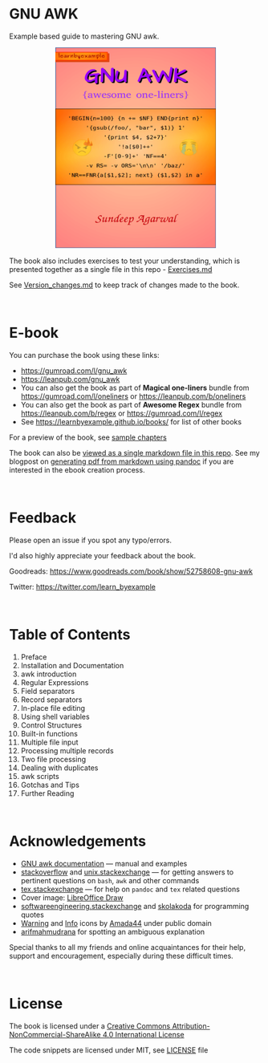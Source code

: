 # GNU AWK

Example based guide to mastering GNU awk.

<p align="center">
    <img src="./images/gawk.png" width="320px" height="400px" />
</p>

The book also includes exercises to test your understanding, which is presented together as a single file in this repo - [Exercises.md](./exercises/Exercises.md)

See [Version_changes.md](./Version_changes.md) to keep track of changes made to the book.

<br>

# E-book

You can purchase the book using these links:

* https://gumroad.com/l/gnu_awk
* https://leanpub.com/gnu_awk
* You can also get the book as part of **Magical one-liners** bundle from https://gumroad.com/l/oneliners or https://leanpub.com/b/oneliners
* You can also get the book as part of **Awesome Regex** bundle from https://leanpub.com/b/regex or https://gumroad.com/l/regex
* See https://learnbyexample.github.io/books/ for list of other books

For a preview of the book, see [sample chapters](https://github.com/learnbyexample/learn_gnuawk/blob/master/sample_chapters/awk_sample_chapters.pdf)

The book can also be [viewed as a single markdown file in this repo](./gnu_awk.md). See my blogpost on [generating pdf from markdown using pandoc](https://learnbyexample.github.io/tutorial/ebook-generation/customizing-pandoc/) if you are interested in the ebook creation process.

<br>

# Feedback

Please open an issue if you spot any typo/errors.

I'd also highly appreciate your feedback about the book.

Goodreads: https://www.goodreads.com/book/show/52758608-gnu-awk

Twitter: https://twitter.com/learn_byexample

<br>

# Table of Contents

1) Preface
2) Installation and Documentation
3) awk introduction
4) Regular Expressions
5) Field separators
6) Record separators
7) In-place file editing
8) Using shell variables
9) Control Structures
10) Built-in functions
11) Multiple file input
12) Processing multiple records
13) Two file processing
14) Dealing with duplicates
15) awk scripts
16) Gotchas and Tips
17) Further Reading

<br>

# Acknowledgements

* [GNU awk documentation](https://www.gnu.org/software/gawk/manual/) — manual and examples
* [stackoverflow](https://stackoverflow.com/) and [unix.stackexchange](https://unix.stackexchange.com/) — for getting answers to pertinent questions on `bash`, `awk` and other commands
* [tex.stackexchange](https://tex.stackexchange.com/) — for help on `pandoc` and `tex` related questions
* Cover image: [LibreOffice Draw](https://www.libreoffice.org/discover/draw/)
* [softwareengineering.stackexchange](https://softwareengineering.stackexchange.com/questions/39/whats-your-favourite-quote-about-programming) and [skolakoda](https://skolakoda.org/programming-quotes) for programming quotes
* [Warning](https://commons.wikimedia.org/wiki/File:Warning_icon.svg) and [Info](https://commons.wikimedia.org/wiki/File:Info_icon_002.svg) icons by [Amada44](https://commons.wikimedia.org/wiki/User:Amada44) under public domain
* [arifmahmudrana](https://github.com/arifmahmudrana) for spotting an ambiguous explanation

Special thanks to all my friends and online acquaintances for their help, support and encouragement, especially during these difficult times.

<br>

# License

The book is licensed under a [Creative Commons Attribution-NonCommercial-ShareAlike 4.0 International License](https://creativecommons.org/licenses/by-nc-sa/4.0/)

The code snippets are licensed under MIT, see [LICENSE](./LICENSE) file
